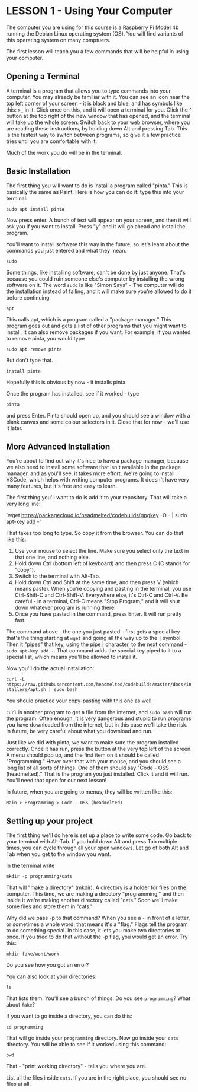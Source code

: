 # LESSON 1 - Using Your Computer

The computer you are using for this course is a Raspberry Pi Model 4b running the Debian Linux operating system (OS).  You will find variants of this operating system on many comptuers.

The first lesson will teach you a few commands that will be helpful in using your computer.

## Opening a Terminal
A terminal is a program that allows you to type commands into your computer.  You may already be familiar with it.  You can see an icon near the top left corner of your screen - it is black and blue, and has symbols like this: `>_` in it.  Click once on this, and it will open a terminal for you.  Click the ^ button at the top right of the new window that has opened, and the terminal will take up the whole screen.  Switch back to your web browser, where you are reading these instructions, by holding down Alt and pressing Tab.  This is the fastest way to switch between programs, so give it a few practice tries until you are comfortable with it.

Much of the work you do will be in the terminal.

## Basic Installation

The first thing you will want to do is install a program called "pinta."  This is basically the same as Paint.  Here is how you can do it: type this into your terminal:

`sudo apt install pinta`

Now press enter.  A bunch of text will appear on your screen, and then it will ask you if you want to install.  Press "y" and it will go ahead and install the program.

You'll want to install software this way in the future, so let's learn about the commands you just entered and what they mean.

`sudo`

Some things, like installing software, can't be done by just anyone.  That's because you could ruin someone else's computer by installing the wrong software on it.  The word `sudo` is like "Simon Says" - The computer will do the installation instead of failing, and it will make sure you're allowed to do it before continuing.

`apt`

This calls apt, which is a program called a "package manager."  This program goes out and gets a list of other programs that you might want to install.  It can also remove packages if you want.  For example, if you wanted to remove pinta, you would type 

`sudo apt remove pinta`

But don't type that.

`install pinta`

Hopefully this is obvious by now - it installs pinta.

Once the program has installed, see if it worked - type

`pinta`

and press Enter.  Pinta should open up, and you should see a window with a blank canvas and some colour selectors in it.  Close that for now - we'll use it later.

## More Advanced Installation

You're about to find out why it's nice to have a package manager, because we also need to install some software that isn't available in the package manager, and as you'll see, it takes more effort.  We're going to install VSCode, which helps with writing computer programs.  It doesn't have very many features, but it's free and easy to learn.

The first thing you'll want to do is add it to your repository.  That will take a very long line:

`wget https://packagecloud.io/headmelted/codebuilds/gpgkey -O - | sudo apt-key add -'

That takes too long to type.  So copy it from the browser.  You can do that like this:

1. Use your mouse to select the line.  Make sure you select only the text in that one line, and nothing else.
2. Hold down Ctrl (bottom left of keyboard) and then press C (C stands for "copy").
3. Switch to the terminal with Alt-Tab.
4. Hold down Ctrl and Shift at the same time, and then press V (which means paste).  When you're copying and pasting in the terminal, you use Ctrl-Shift-C and Ctrl-Shift-V.  Everywhere else, it's Ctrl-C and Ctrl-V.  Be careful - in a terminal, Ctrl-C means "Stop Program," and it will shut down whatever program is running there!
5. Once you have pasted in the command, press Enter.  It will run pretty fast.

The command above - the one you just pasted - first gets a special key - that's the thing starting at `wget` and going all the way up to the `|` symbol.  Then it "pipes" that key, using the pipe | character, to the next command - `sudo apt-key add -`.  That command adds the special key piped to it to a special list, which means you'll be allowed to install it.

Now you'll do the actual installation:

`curl -L https://raw.githubusercontent.com/headmelted/codebuilds/master/docs/installers/apt.sh | sudo bash`

You should practice your copy-pasting with this one as well.

`curl` is another program to get a file from the internet, and `sudo bash` will run the program.  Often enough, it is very dangerous and stupid to run programs you have downloaded from the internet, but in this case we'll take the risk.  In future, be very careful about what you download and run.

Just like we did with pinta, we want to make sure the program installed correctly.  Once it has run, press the button at the very top left of the screen.  A menu should pop up, and the first item on it should be called "Programming."  Hover over that with your mouse, and you should see a long list of all sorts of things.  One of them should say "Code - OSS (headmelted)."  That is the program you just installed.  Click it and it will run.  You'll need that open for our next lesson!

In future, when you are going to menus, they will be written like this:

`Main > Programming > Code - OSS (headmelted)`

## Setting up your project
The first thing we'll do here is set up a place to write some code.  Go back to your terminal with Alt-Tab.  If you hold down Alt and press Tab multiple times, you can cycle through all your open windows.  Let go of both Alt and Tab when you get to the window you want.

In the terminal write

`mkdir -p programming/cats`

That will "make a directory" (mkdir).  A directory is a holder for files on the computer.  This time, we are making a directory "programming," and then inside it we're making another directory called "cats."  Soon we'll make some files and store them in "cats."

Why did we pass -p to that command?  When you see a `-` in front of a letter, or sometimes a whole word, that means it's a "flag."  Flags tell the program to do something special.  In this case, it lets you make two directories at once.  If you tried to do that without the -p flag, you would get an error.  Try this:

`mkdir fake/wont/work`

Do you see how you got an error?

You can also look at your directories:

`ls`

That lists them.  You'll see a bunch of things.  Do you see `programming`?  What about `fake`?

If you want to go inside a directory, you can do this:

`cd programming`

That will go inside your `programming` directory.  Now go inside your `cats` directory.  You will be able to see if it worked using this command:

`pwd`

That - "print working directory" - tells you where you are.

List all the files inside `cats`.  If you are in the right place, you should see no files at all.


